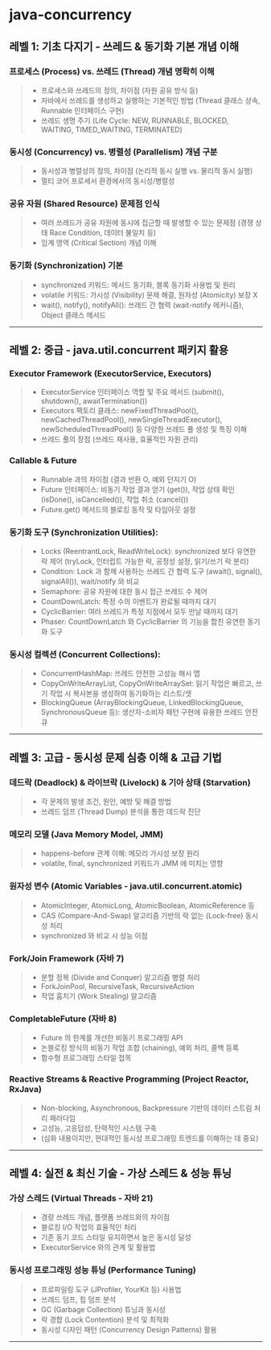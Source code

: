 # java-concurrency

## 레벨 1: 기초 다지기 - 쓰레드 & 동기화 기본 개념 이해
### 프로세스 (Process) vs. 쓰레드 (Thread) 개념 명확히 이해
> * 프로세스와 쓰레드의 정의, 차이점 (자원 공유 방식 등)
> * 자바에서 쓰레드를 생성하고 실행하는 기본적인 방법 (Thread 클래스 상속, Runnable 인터페이스 구현)
> * 쓰레드 생명 주기 (Life Cycle: NEW, RUNNABLE, BLOCKED, WAITING, TIMED_WAITING, TERMINATED)

### 동시성 (Concurrency) vs. 병렬성 (Parallelism) 개념 구분
> * 동시성과 병렬성의 정의, 차이점 (논리적 동시 실행 vs. 물리적 동시 실행)
> * 멀티 코어 프로세서 환경에서의 동시성/병렬성

### 공유 자원 (Shared Resource) 문제점 인식
> * 여러 쓰레드가 공유 자원에 동시에 접근할 때 발생할 수 있는 문제점 (경쟁 상태 Race Condition, 데이터 불일치 등)
> * 임계 영역 (Critical Section) 개념 이해

### 동기화 (Synchronization) 기본
> * synchronized 키워드: 메서드 동기화, 블록 동기화 사용법 및 원리
> * volatile 키워드: 가시성 (Visibility) 문제 해결, 원자성 (Atomicity) 보장 X
> * wait(), notify(), notifyAll(): 쓰레드 간 협력 (wait-notify 메커니즘), Object 클래스 메서드

---

## 레벨 2: 중급 - java.util.concurrent 패키지 활용
### Executor Framework (ExecutorService, Executors)
> * ExecutorService 인터페이스 역할 및 주요 메서드 (submit(), shutdown(), awaitTermination())
> * Executors 팩토리 클래스: newFixedThreadPool(), newCachedThreadPool(), newSingleThreadExecutor(), newScheduledThreadPool() 등 다양한 쓰레드 풀 생성 및 특징 이해
> * 쓰레드 풀의 장점 (쓰레드 재사용, 효율적인 자원 관리)

### Callable & Future
> * Runnable 과의 차이점 (결과 반환 O, 예외 던지기 O)
> * Future 인터페이스: 비동기 작업 결과 얻기 (get()), 작업 상태 확인 (isDone(), isCancelled()), 작업 취소 (cancel())
> * Future.get() 메서드의 블로킹 동작 및 타임아웃 설정

### 동기화 도구 (Synchronization Utilities):
> * Locks (ReentrantLock, ReadWriteLock): synchronized 보다 유연한 락 제어 (tryLock, 인터럽트 가능한 락, 공정성 설정, 읽기/쓰기 락 분리)
> * Condition: Lock 과 함께 사용하는 쓰레드 간 협력 도구 (await(), signal(), signalAll()), wait/notify 와 비교
> * Semaphore: 공유 자원에 대한 동시 접근 쓰레드 수 제어
> * CountDownLatch: 특정 수의 이벤트가 완료될 때까지 대기
> * CyclicBarrier: 여러 쓰레드가 특정 지점에서 모두 만날 때까지 대기
> * Phaser: CountDownLatch 와 CyclicBarrier 의 기능을 합친 유연한 동기화 도구

### 동시성 컬렉션 (Concurrent Collections):
> * ConcurrentHashMap: 쓰레드 안전한 고성능 해시 맵
> * CopyOnWriteArrayList, CopyOnWriteArraySet: 읽기 작업은 빠르고, 쓰기 작업 시 복사본을 생성하여 동기화하는 리스트/셋
> * BlockingQueue (ArrayBlockingQueue, LinkedBlockingQueue, SynchronousQueue 등): 생산자-소비자 패턴 구현에 유용한 쓰레드 안전 큐

---

## 레벨 3: 고급 - 동시성 문제 심층 이해 & 고급 기법
### 데드락 (Deadlock) & 라이브락 (Livelock) & 기아 상태 (Starvation)
> * 각 문제의 발생 조건, 원인, 예방 및 해결 방법
> * 쓰레드 덤프 (Thread Dump) 분석을 통한 데드락 진단

### 메모리 모델 (Java Memory Model, JMM)
> * happens-before 관계 이해: 메모리 가시성 보장 원리
> * volatile, final, synchronized 키워드가 JMM 에 미치는 영향

### 원자성 변수 (Atomic Variables - java.util.concurrent.atomic)
> * AtomicInteger, AtomicLong, AtomicBoolean, AtomicReference 등
> * CAS (Compare-And-Swap) 알고리즘 기반의 락 없는 (Lock-free) 동시성 처리
> * synchronized 와 비교 시 성능 이점

### Fork/Join Framework (자바 7)
> * 분할 정복 (Divide and Conquer) 알고리즘 병렬 처리
> * ForkJoinPool, RecursiveTask, RecursiveAction
> * 작업 훔치기 (Work Stealing) 알고리즘

### CompletableFuture (자바 8)
> * Future 의 한계를 개선한 비동기 프로그래밍 API
> * 논블로킹 방식의 비동기 작업 조합 (chaining), 예외 처리, 콜백 등록
> * 함수형 프로그래밍 스타일 접목

### Reactive Streams & Reactive Programming (Project Reactor, RxJava)
> * Non-blocking, Asynchronous, Backpressure 기반의 데이터 스트림 처리 패러다임
> * 고성능, 고응답성, 탄력적인 시스템 구축
> * (심화 내용이지만, 현대적인 동시성 프로그래밍 트렌드를 이해하는 데 중요)

---

## 레벨 4: 실전 & 최신 기술 - 가상 스레드 & 성능 튜닝
### 가상 스레드 (Virtual Threads - 자바 21)
> * 경량 쓰레드 개념, 플랫폼 쓰레드와의 차이점
> * 블로킹 I/O 작업의 효율적인 처리
> * 기존 동기 코드 스타일 유지하면서 높은 동시성 달성
> * ExecutorService 와의 관계 및 활용법

### 동시성 프로그래밍 성능 튜닝 (Performance Tuning)
> * 프로파일링 도구 (JProfiler, YourKit 등) 사용법
> * 쓰레드 덤프, 힙 덤프 분석
> * GC (Garbage Collection) 튜닝과 동시성
> * 락 경합 (Lock Contention) 분석 및 최적화
> * 동시성 디자인 패턴 (Concurrency Design Patterns) 활용

---